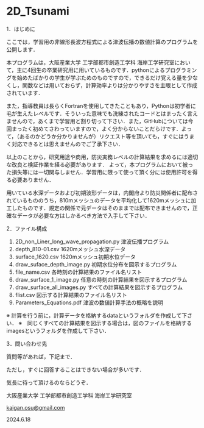 # 2D_Tsunami

1．はじめに

ここでは，学習用の非線形長波方程式による津波伝播の数値計算のプログラムを公開します．

本プログラムは，大阪産業大学 工学部都市創造工学科 海岸工学研究室において，主に4回生の卒業研究用に用いているものです．pythonによるプログラミングを始めたばかりの学生が学ぶためのものですので，できるだけ覚える量を少なくし，関数などは用いておらず，計算効率よりは分かりやすさを主眼として作成されています．

また，指導教員は長らくFortranを使用してきたこともあり，Pythonは初学者に毛が生えたレベルです．そういった意味でも洗練されたコードとはまったく言えませんので，あくまで学習用と割り切って下さい．また，GitHubについては今回まったく初めてさわっていますので，よく分からないことだらけです．よって，（あるのかどうか分かりませんが）リクエスト等を頂いても，すぐにはうまく対応できるとは思えませんのでご了承下さい．

以上のことから，研究用途や商用，防災実務レベルの計算結果を求めるには適切な改良と検証作業を経る必要があります．
よって，本プログラムにおいて被った損失等には一切関与しません．学習用に限って使って頂く分には使用許可を得る必要ありません．

用いている水深データおよび初期波形データは，内閣府より防災関係者に配布されているもののうち，810mメッシュのデータを平均化して1620mメッシュに加工したものです．規定の関係で元データはそのままでは配布できませんので，正確なデータが必要な方はしかるべき方法で入手して下さい．

2．ファイル構成
1) 2D_non_Liner_long_wave_propagation.py	津波伝播プログラム
2) depth_810-01.csv				      1620mメッシュ水深データ
3) surface_1620.csv				      1620mメッシュ初期水位データ
4) draw_suface_depth_image.py		初期水位分布を図示するプログラム
5) file_name.csv				        各時刻の計算結果のファイル名リスト
6) draw_surface_1_image.py			任意の時刻の計算結果を図示するプログラム
7) draw_surface_all_images.py		すべての計算結果を図示するプログラム
8) flist.csv					          図示する計算結果のファイル名リスト
9) Parameters_Equations.pdf			津波の数値計算手法の概略を説明

※ 計算を行う前に，計算データを格納するdataというフォルダを作成して下さい．
※　同じくすべての計算結果を図示する場合は，図のファイルを格納するimagesというフォルダを作成して下さい．

3．問い合わせ先

質問等があれば，下記まで．

ただし，すぐに回答することはできない場合が多いです．

気長に待って頂けるのならどうぞ．

大阪産業大学
工学部都市創造工学科
海岸工学研究室

kaigan.osu@gmail.com

2024.6.18

